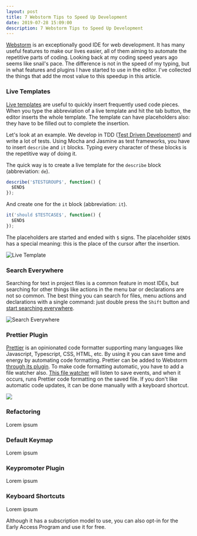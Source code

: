 ```yaml
---
layout: post
title: 7 Webstorm Tips to Speed Up Development
date: 2019-07-28 15:09:00
description: 7 Webstorm Tips to Speed Up Development
---
```

[Webstorm] is an exceptionally good IDE for web development. It has many useful features to make our lives easier,  all of them aiming to automate the repetitive parts of coding. Looking back at my coding speed years ago seems like snail's pace. The difference is not in the speed of my typing, but in what features and plugins I have started to use in the editor. I've collected the things that add the most value to this speedup in this article.

### Live Templates

[Live templates] are useful to quickly insert frequently used code pieces. When you type the abbreviation of a live template and hit the tab button, the editor inserts the whole template. The template can have placeholders also: they have to be filled out to complete the insertion.

Let's look at an example. We develop in TDD ([Test Driven Development]) and write a lot of tests. Using Mocha and Jasmine as test frameworks, you have to insert `describe` and `it` blocks. Typing every character of these blocks is the repetitive way of doing it.

The quick way is to create a live template for the `describe` block (abbreviation: `de`).

```javascript
describe('$TESTGROUP$', function() {
  $END$
});
```

And create one for the `it` block (abbreviation: `it`).
 
```javascript
it('should $TESTCASE$', function() {
  $END$
});
```

The placeholders are started and ended with `$` signs. The placeholder `$END$` has a special meaning: this is the place of the cursor after the insertion.

![Live Template](https://thepracticaldev.s3.amazonaws.com/i/27yhd9sw3gdcvpim3yy8.gif)

### Search Everywhere

Searching for text in project files is a common feature in most IDEs, but searching for other things like actions in the menu bar or declarations are not so common. The best thing you can search for files, menu actions and declarations with a single command: just double press the `Shift` button and [start searching everywhere][Search Everywhere].

![Search Everywhere](https://thepracticaldev.s3.amazonaws.com/i/3k8ow6bpl981zml7tz5c.gif)

### Prettier Plugin

[Prettier] is an opinionated code formatter supporting many languages like Javascript, Typescript, CSS, HTML, etc. By using it you can save time and energy by automating code formatting.
Prettier can be added to Webstorm [through its plugin][Prettier Webstorm Plugin]. To make code formatting automatic, you have to add a file watcher also. [This file watcher][Prettier File Watcher] will listen to save events, and when it occurs, runs Prettier code formatting on the saved file.
If you don't like automatic code updates, it can be done manually with a keyboard shortcut.

![](https://thepracticaldev.s3.amazonaws.com/i/nr348lwjbosn6nrwdy43.png)

### Refactoring

Lorem ipsum

### Default Keymap

Lorem ipsum

### Keypromoter Plugin

Lorem ipsum

### Keyboard Shortcuts

Lorem ipsum

Although it has a subscription model to use, you can also opt-in for the Early Access Program and use it for free.

[Webstorm]: https://www.jetbrains.com/webstorm/
[Live Templates]: https://www.jetbrains.com/help/webstorm/using-live-templates.html
[Test Driven Development]: https://technologyconversations.com/2013/12/20/test-driven-development-tdd-example-walkthrough/
[Search Everywhere]: https://www.jetbrains.com/help/webstorm/searching-everywhere.html
[Prettier]: https://prettier.io/
[Prettier Webstorm Plugin]: https://plugins.jetbrains.com/plugin/10456-prettier
[Prettier File Watcher]: https://prettier.io/docs/en/webstorm.html#running-prettier-on-save-using-file-watcher

